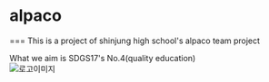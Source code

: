# alpaco
===
This is a project of shinjung high school's alpaco team project  

What we aim is SDGS17's No.4(quality education)  
![로고이미지](https://as2.ftcdn.net/v2/jpg/04/91/94/15/1000_F_491941523_mKIlGGT6idSIqS4f0LmxBhClhYPGCWQx.jpg)
